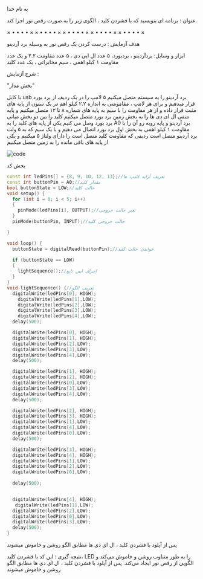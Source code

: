 به نام خدا            

عنوان : برنامه ای بنویسید که با فشردن کلید ، الگوی زیر را به صورت رقص نور اجرا کند.


× • • • •
× × • • •
• × × • •
• • × × •
• • • × ×
• • • • ×

هدف آزمایش : درست کردن یک رقص نور به وسیله برد آردینو 

 ابزار و وسایل: بردآردینو ، بردبورد، ۵ عدد ال ایی دی ، ۵ عدد مقاومت ۲.۲  و یک عدد مقاومت  ۱ کیلو اهمی ، سیم مخابراتی ، یک عدد کلید 

شرح آزمایش :

"بخش مدار"

با کابل usb برد آردینو را به سیستم متصل میکنیم
۵ لامپ را در یک ردیف از برد بورد قرار میدهیم و برای هر لامپ ، مقامومتی به اندازه ۲.۲ کیلو اهم در یک ستون از پایه های مثبت قرار داده و از هر مقاومت را با سیم به پایه های شماره ۸ تا ۱۳ متصل میکنیم
و پایه منفی ال ای دی ها را به بخش زمین برد بورد متصل میکنیم
کلید را بین دو بخش میانی برد بورد وصل می کنیم 
یکی از پایه های کلید را به A0  برد آردینو و پایه روبه رو آن را با مقاومت ۱ کیلو اهمی به بخش اول برد بورد اتصال می دهیم و با یک سیم که به ۵ ولت برد آردینو متصل است ردیفی که مقاومت کلید متصل است را دارای ولتاژ ۵ میکنیم
و یکی از پایه های باقی مانده را به زمین متصل میکنیم

![code](./photo_2024-10-27_03-25-16.jpg)

بخش کد
```cpp
const int ledPins[] = {8, 9, 10, 12, 13};//تعریف آرایه لامپ ها
const int buttonPin = A0;//مقدار کلید
bool buttonState = LOW;//حالت کلید
void setup() {
  for (int i = 0; i < 5; i++)
  {
    pinMode(ledPins[i], OUTPUT);//تغیر حالت خروجی 
  }
  pinMode(buttonPin, INPUT);//حالت خروجی کلید

}

void loop() {
  buttonState = digitalRead(buttonPin);//خواندن حالت کلید

  if (buttonState == LOW)
  {
    lightSequence();//اجرای ایین تابع
  }
}
void lightSequence() {//تعریف الگو
  digitalWrite(ledPins[0], HIGH);
    digitalWrite(ledPins[1],LOW);
    digitalWrite(ledPins[2],LOW);
    digitalWrite(ledPins[3],LOW);
    digitalWrite(ledPins[4],LOW);
  delay(500);

  digitalWrite(ledPins[0], HIGH);
  digitalWrite(ledPins[1], HIGH);
  digitalWrite(ledPins[2],LOW);
  digitalWrite(ledPins[3],LOW);
  digitalWrite(ledPins[4],LOW);
  delay(500);

  digitalWrite(ledPins[1], HIGH);
  digitalWrite(ledPins[2], HIGH);
  digitalWrite(ledPins[0],LOW);
  digitalWrite(ledPins[3],LOW);
  digitalWrite(ledPins[4],LOW);
  delay(500);

  digitalWrite(ledPins[2], HIGH);
  digitalWrite(ledPins[3], HIGH);
  digitalWrite(ledPins[1],LOW);
  digitalWrite(ledPins[4],LOW);
  digitalWrite(ledPins[0],LOW);
  delay(500);

  digitalWrite(ledPins[3], HIGH);
  digitalWrite(ledPins[4], HIGH);
  digitalWrite(ledPins[1],LOW);
  digitalWrite(ledPins[2],LOW);
  digitalWrite(ledPins[0],LOW);
  
  delay(500);


  digitalWrite(ledPins[4], HIGH);
   digitalWrite(ledPins[1],LOW);
  digitalWrite(ledPins[2],LOW);
  digitalWrite(ledPins[0],LOW);
  digitalWrite(ledPins[3],LOW); 
  delay(500);
}
```
پس از آپلود با فشردن کلید ، ال ای دی ها مطابق الگو روشن و خاموش میشوند


نتیجه گیری :
این کد با فشردن کلید، LED را به طور متناوب روشن و خاموش می‌کند و الگویی از رقص نور ایجاد می‌کند.
پس از آپلود با فشردن کلید ، ال ای دی ها مطابق الگو روشن و خاموش میشوند